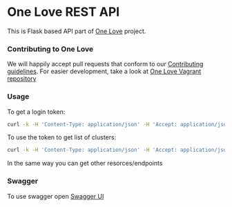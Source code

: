 One Love REST API
=================

This is Flask based API part of [One Love](https://one-love.github.io/) project.

### Contributing to One Love
We will happily accept pull requests that conform to our [Contributing guidelines](CONTRIBUTING.md). For easier development, take a look at [One Love Vagrant repository](https://github.com/one-love/vagrant-one-love)

### Usage
To get a login token:
```bash
curl -k -H 'Content-Type: application/json' -H 'Accept: application/json' https://192.168.33.33/auth -X POST -d '{"username": "admin@example.com", "password": "Sekrit"}'
```

To use the token to get list of clusters:
```bash
curl -k -H 'Content-Type: application/json' -H 'Accept: application/json' -H 'Authorization: Bearer <token>' http://192.168.33.33:5000/api/v0/clusters
```

In the same way you can get other resorces/endpoints

### Swagger
To use swagger open [Swagger UI](https://192.168.33.33/api/v0/spec.html)
